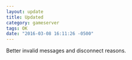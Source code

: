```yaml
---
layout: update
title: Updated
category: gameserver
tags: OK
date: "2016-03-08 16:11:26 -0500"
---
```


Better invalid messages and disconnect reasons.
